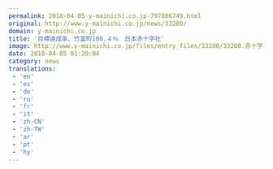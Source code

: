 ```yaml
---
permalink: 2018-04-05-y-mainichi.co.jp-797806749.html
original: http://www.y-mainichi.co.jp/news/33280/
domain: y-mainichi.co.jp
title: '目標達成率、竹富町100.４％　日本赤十字社'
image: http://www.y-mainichi.co.jp/files/entry_files/33280/33280.赤十字.jpg
date: 2018-04-05 01:20:04
category: news
translations: 
 - 'en'
 - 'es'
 - 'de'
 - 'ru'
 - 'fr'
 - 'it'
 - 'zh-CN'
 - 'zh-TW'
 - 'ar'
 - 'pt'
 - 'hy'
---
```


